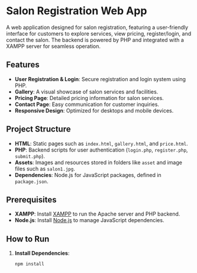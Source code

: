 # Salon Registration Web App

A web application designed for salon registration, featuring a user-friendly interface for customers to explore services, view pricing, register/login, and contact the salon. The backend is powered by PHP and integrated with a XAMPP server for seamless operation.

## Features
- **User Registration & Login**: Secure registration and login system using PHP.
- **Gallery**: A visual showcase of salon services and facilities.
- **Pricing Page**: Detailed pricing information for salon services.
- **Contact Page**: Easy communication for customer inquiries.
- **Responsive Design**: Optimized for desktops and mobile devices.

## Project Structure
- **HTML**: Static pages such as `index.html`, `gallery.html`, and `price.html`.
- **PHP**: Backend scripts for user authentication (`login.php`, `register.php`, `submit.php`).
- **Assets**: Images and resources stored in folders like `asset` and image files such as `salon1.jpg`.
- **Dependencies**: Node.js for JavaScript packages, defined in `package.json`.

## Prerequisites
- **XAMPP**: Install [XAMPP](https://www.apachefriends.org/index.html) to run the Apache server and PHP backend.
- **Node.js**: Install [Node.js](https://nodejs.org/) to manage JavaScript dependencies.

## How to Run
1. **Install Dependencies**:
   ```bash
   npm install
